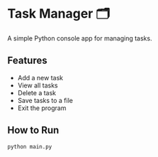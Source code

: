 # Task Manager 🗂️

A simple Python console app for managing tasks.

## Features
- Add a new task
- View all tasks
- Delete a task
- Save tasks to a file
- Exit the program

## How to Run
```bash
python main.py

